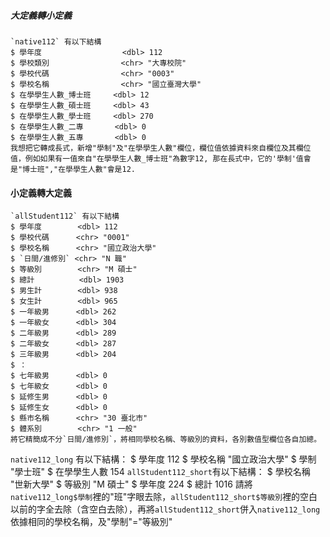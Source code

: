 
##### 大定義轉小定義 

```
`native112` 有以下結構
$ 學年度                  <dbl> 112
$ 學校類別                <chr> "大專校院"
$ 學校代碼                <chr> "0003"
$ 學校名稱                <chr> "國立臺灣大學"
$ 在學學生人數_博士班     <dbl> 12
$ 在學學生人數_碩士班     <dbl> 43
$ 在學學生人數_學士班     <dbl> 270
$ 在學學生人數_二專       <dbl> 0
$ 在學學生人數_五專       <dbl> 0
我想把它轉成長式，新增"學制"及"在學學生人數"欄位，欄位值依據資料來自欄位及其欄位值，例如如果有一值來自"在學學生人數_博士班"為數字12, 那在長式中，它的'學制'值會是"博士班","在學學生人數"會是12. 
```

#### 小定義轉大定義  

```
`allStudent112` 有以下結構
$ 學年度        <dbl> 112
$ 學校代碼      <chr> "0001"
$ 學校名稱      <chr> "國立政治大學"
$ `日間∕進修別` <chr> "N 職"
$ 等級別        <chr> "M 碩士"
$ 總計          <dbl> 1903
$ 男生計        <dbl> 938
$ 女生計        <dbl> 965
$ 一年級男      <dbl> 262
$ 一年級女      <dbl> 304
$ 二年級男      <dbl> 289
$ 二年級女      <dbl> 287
$ 三年級男      <dbl> 204
$ ：
$ 七年級男      <dbl> 0
$ 七年級女      <dbl> 0
$ 延修生男      <dbl> 0
$ 延修生女      <dbl> 0
$ 縣市名稱      <chr> "30 臺北市"
$ 體系別        <chr> "1 一般"
將它精簡成不分`日間∕進修別`，將相同學校名稱、等級別的資料，各別數值型欄位各自加總。
````


`native112_long` 有以下結構：
$ 學年度       <dbl> 112
$ 學校名稱     <chr> "國立政治大學"
$ 學制         <chr> "學士班"
$ 在學學生人數 <dbl> 154
`allStudent112_short`有以下結構：
$ 學校名稱 <chr> "世新大學"
$ 等級別   <chr> "M 碩士"
$ 學年度   <dbl> 224
$ 總計     <dbl> 1016
請將`native112_long$學制`裡的"班"字眼去除，`allStudent112_short$等級別`裡的空白以前的字全去除（含空白去除），再將`allStudent112_short`併入`native112_long`依據相同的學校名稱，及"學制"="等級別"